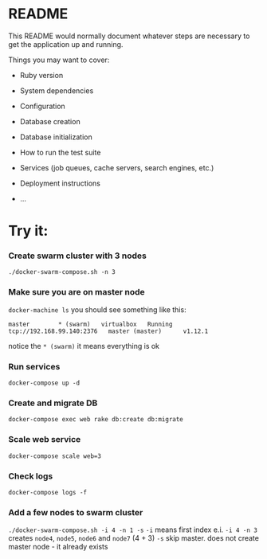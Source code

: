 # README

This README would normally document whatever steps are necessary to get the
application up and running.

Things you may want to cover:

* Ruby version

* System dependencies

* Configuration

* Database creation

* Database initialization

* How to run the test suite

* Services (job queues, cache servers, search engines, etc.)

* Deployment instructions

* ...


# Try it:

### Create swarm cluster with 3 nodes
 `./docker-swarm-compose.sh -n 3`

### Make sure you are on master node
`docker-machine ls`
you should see something like this:

`master        * (swarm)   virtualbox   Running   tcp://192.168.99.140:2376   master (master)      v1.12.1`

notice the `* (swarm)` it means everything is ok

### Run services
`docker-compose up -d`

### Create and migrate DB
`docker-compose exec web rake db:create db:migrate`

### Scale web service
`docker-compose scale web=3`

### Check logs
`docker-compose logs -f`

### Add a few nodes to swarm cluster
`./docker-swarm-compose.sh -i 4 -n 1 -s`
`-i` means first index e.i. `-i 4 -n 3` creates `node4`, `node5`, `node6` and `node7` (4 + 3)
`-s` skip master. does not create master node - it already exists
